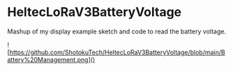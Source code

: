 # HeltecLoRaV3BatteryVoltage
Mashup of my display example sketch and code to read the battery voltage.

![https://github.com/ShotokuTech/HeltecLoRaV3BatteryVoltage/blob/main/Battery%20Management.png]()
